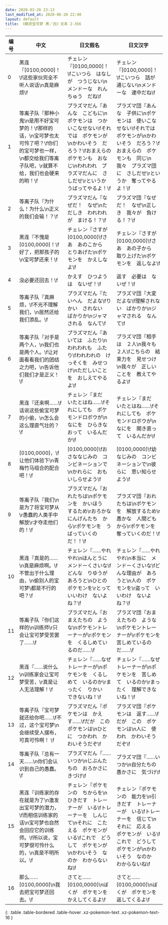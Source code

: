 ```yaml
---
date: 2020-03-26 23:13
last_modified_at: 2020-06-20 22:40
layout: default
title: 《精灵宝可梦 黑／白》文本 2-356
---
```

| 编号 | 中文 | 日文假名 | 日文汉字 |
| ---- | ---- | ---- | --- |
| 0 | 黑连『[0100,0000]！\f这些家伙完全不听人说话\n真是麻烦\f | チェレン『[0100,0000]！\fこいつら　はなしが　つうじない\nメンドーな　れんちゅう　だね\f | チェレン『[0100,0000]！\fこいつら　話が　通じない\nメンドーな　連中だね\f |
| 1 | 等离子队『那种小鬼\n是用不好宝可梦的！\f那样的话，\n宝可梦也太可怜了吧？\f你们的宝可梦也一样，\n都交给我们等离子队吧，\r就算不给，我们也会硬来的哟！\f | プラズマだん『あんな　こどもに\nポケモンは　つかいこなせない\fそれでは　ポケモンが\nかわいそう　だろう？\fおまえらの　ポケモンも　おなじ\nわれわれ　プラズマだんに　さしだせ\rというか　うばってやるよ！\f | プラズマ団『あんな　子供に\nポケモンは　使いこなせない\fそれでは　ポケモンが\nかわいそう　だろう？\fおまえらの　ポケモンも　同じ\n我々　プラズマ団に　さしだせ\rというか　奪ってやるよ！\f |
| 2 | 等离子队『为什么！为什么\n正义的我们会输！？\f | プラズマだん『なぜだ！　なぜ\nただしき　われわれが　まける！？\f | プラズマ団『なぜだ！　なぜ\n正しき　我々が　負ける！？\f |
| 3 | 黑连『不愧是[0100,0000]！\f好了，把那孩子的\n宝可梦还来！\f | チェレン『さすが　[0100,0000]\fさあ　あのこから　とりあげた\nポケモンを　かえしなよ\f | チェレン『さすが　[0100,0000]\fさあ　あの子から　取り上げた\nポケモンを　返しなよ\f |
| 4 | 没必要还回去！\f | かえす　ひつようは　ないぜ！\f | 返す　必要は　ないぜ！\f |
| 5 | 等离子队『真麻烦，\f不光不理解我们，\n居然还给我们添乱。\f | プラズマだん『たいへん　だよな\fりかい　されない　ばかりか\nジャマされる　なんて\f | プラズマ団『大変だよな\f理解されない　ばかりか\nジャマされる　なんて\f |
| 6 | 等离子队『对手是两个人，\n我们也是两个人。\f让对面看看我们的团结之力吧，\n告诉他们我们才是正义！\f | プラズマだん『あいては　ふたり\nわれわれも　ふたり\fわれわれの　けっそくを　みせつけ\nただしいことを　おしえてやるよ\f | プラズマ団『相手は　２人\n我々も　２人\fこちらの　結束力を　見せつけ\n我々が　正しいことを　教えてやるよ\f |
| 7 | 黑连『还来啊……\f话说这些偷宝可梦的小偷，\n怎么会这么理直气壮的？\f | チェレン『まだ　いたとはね……\fそれにしても　ポケモンドロボウが\nなにを　ひらきなおって　いるんだか\f | チェレン『まだ　いたとはね……\fそれにしても　ポケモンドロボウが\nなにを　開き直って　いるんだか\f |
| 8 | [0100,0000]，\f让他们体验下\n青梅竹马组合的配合吧！\f | [0100,0000]\fおさななじみの　コンビネーションで\nかれらに　おもいしらせよう\f | [0100,0000]\f幼なじみの　コンビネーションで\n彼らに　思い知らせよう\f |
| 9 | 等离子队『我们\n是为了将宝可梦从\r愚蠢的人类手中解放\r才夺走他们的！\f | プラズマだん『おれたちは\nポケモンを　かいほう　するため\rおろかな　にんげんたち　から\rポケモンを　うばっていくのだ！！\f | プラズマ団『おれたちは\nポケモンを　解放するため\r愚かな　人間どもから\rポケモンを　奪っていくのだ！\f |
| 10 | 黑连『真是的……\n真是麻烦啊。\f不管出于什么理由，\n偷别人的宝可梦\都是不行的吧？\f | チェレン『……やれやれ\nほんとうに　メンドーくさいな\fどんな　りゆうが　あろうと\nひとの　ポケモンを\rとって　いいわけ　ないよね？\f | チェレン『……やれやれ\n本当に　メンドーくさいな\fどんな理由が　あろうと\n人の　ポケモンを\r盗って　いいわけ　ないよね？\f |
| 11 | 等离子队『你们这样的\n训练师\r只会让宝可梦受苦罢了……\f | プラズマだん『おまえたちの　ような\nポケモントレーナーが\rポケモンを　くるしめているのだ……\f | プラズマ団『おまえたちの　ような\nポケモントレーナーが\rポケモンを　苦しめているのだ……\f |
| 12 | 黑连『……说什么\n训练家会让宝可梦受苦，\r真是让人无法理解！\f | チェレン『……なぜ　トレーナーが\nポケモンを　くるしめて　いるのか\rまったく　りかい　できないね！\f | チェレン『……なぜ　トレーナーが\nポケモンを　苦しめて　いるのか\rまったく　理解できないね！\f |
| 13 | 等离子队『宝可梦就还给你吧……\f不过，这个宝可梦\n会继续受人摆布，可真可怜啊！ \f | プラズマだん『ポケモンは　かえす……\fだが　この　ポケモンは\nひとに　つかわれ　かわいそうだぞ\f | プラズマ団『ポケモンは　返す……\fだが　この　ポケモンは\n人に　使われ　かわいそうだぞ\f |
| 14 | 等离子队『总有一天……\n你们会认识到自己的愚蠢。\f | プラズマだん『……いつか\nじぶんたちの　おろかさに　きづけ\f | プラズマ団『……いつか\n自分たちの　愚かさに　気づけ\f |
| 15 | 黑连『训练家的存在就是为了\n激发出宝可梦的潜力，\f而相信训练家的话\n宝可梦也自然会回应它的训练师。\f所以说，宝可梦很可怜什么的，\n真是不明所以。\f | チェレン『ポケモンの　ちからを\nひきだす　トレーナーが　いる\fトレーナーを　しんじて\nそれに　こたえる　ポケモンが　いる\fこれで　どうして　ポケモンが\nかわいそう　なのか　わからないね\f | チェレン『ポケモンの　能力を\n引きだす　トレーナーが　いる\fトレーナーを　信じて\nそれに　応える　ポケモンが　いる\fこれで　どうして　ポケモンが\nかわいそう　なのか　わからないね\f |
| 16 | 那么……[0100,0000]\n我去把宝可梦还回去。\f | さてと……　[0100,0000]\nぼくが　ポケモンを　かえしてくるよ\f | さてと……　[0100,0000]\nぼくが　ポケモンを　返してくるよ\f |
{: .table .table-bordered .table-hover .xz-pokemon-text .xz-pokemon-text-16 }